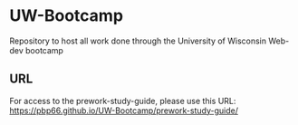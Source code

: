 # UW-Bootcamp
Repository to host all work done through the University of Wisconsin Web-dev bootcamp
## URL
For access to the prework-study-guide, please use this URL: <https://pbp66.github.io/UW-Bootcamp/prework-study-guide/>
